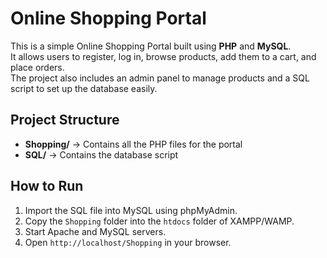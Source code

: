 # Online Shopping Portal

This is a simple Online Shopping Portal built using **PHP** and **MySQL**.  
It allows users to register, log in, browse products, add them to a cart, and place orders.  
The project also includes an admin panel to manage products and a SQL script to set up the database easily.

## Project Structure
- **Shopping/** → Contains all the PHP files for the portal  
- **SQL/** → Contains the database script  

## How to Run
1. Import the SQL file into MySQL using phpMyAdmin.  
2. Copy the `Shopping` folder into the `htdocs` folder of XAMPP/WAMP.  
3. Start Apache and MySQL servers.  
4. Open `http://localhost/Shopping` in your browser.  
